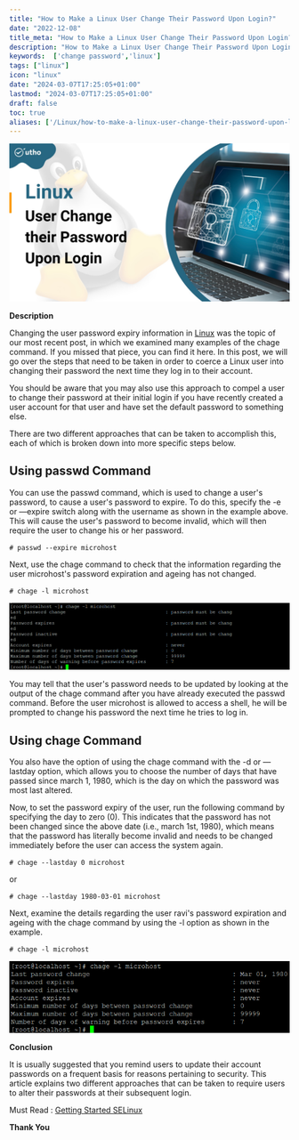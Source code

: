 ```yaml
---
title: "How to Make a Linux User Change Their Password Upon Login?"
date: "2022-12-08"
title_meta: "How to Make a Linux User Change Their Password Upon Login?"
description: "How to Make a Linux User Change Their Password Upon Login?"
keywords:  ['change password','linux']
tags: ["linux"]
icon: "linux"
date: "2024-03-07T17:25:05+01:00"
lastmod: "2024-03-07T17:25:05+01:00" 
draft: false
toc: true
aliases: ['/Linux/how-to-make-a-linux-user-change-their-password-upon-login']
---
```


![Change Their Password Upon Login?](images/How-to-Make-a-Linux-User-Change-Their-Password-Upon-Login_utho.jpg)

**Description**

Changing the user password expiry information in [Linux](https://www.linux.org/) was the topic of our most recent post, in which we examined many examples of the chage command. If you missed that piece, you can find it here. In this post, we will go over the steps that need to be taken in order to coerce a Linux user into changing their password the next time they log in to their account.

You should be aware that you may also use this approach to compel a user to change their password at their initial login if you have recently created a user account for that user and have set the default password to something else.

There are two different approaches that can be taken to accomplish this, each of which is broken down into more specific steps below.

## Using passwd Command

You can use the passwd command, which is used to change a user's password, to cause a user's password to expire. To do this, specify the -e or —expire switch along with the username as shown in the example above. This will cause the user's password to become invalid, which will then require the user to change his or her password.

```
# passwd --expire microhost 
```

Next, use the chage command to check that the information regarding the user microhost's password expiration and ageing has not changed.

```
# chage -l microhost 
```

![output - Change Their Password Upon Login?](images/image-442.png)

You may tell that the user's password needs to be updated by looking at the output of the chage command after you have already executed the passwd command. Before the user microhost is allowed to access a shell, he will be prompted to change his password the next time he tries to log in.

## Using chage Command

You also have the option of using the chage command with the -d or —lastday option, which allows you to choose the number of days that have passed since march 1, 1980, which is the day on which the password was most last altered.

Now, to set the password expiry of the user, run the following command by specifying the day to zero (0). This indicates that the password has not been changed since the above date (i.e., march 1st, 1980), which means that the password has literally become invalid and needs to be changed immediately before the user can access the system again.

```
# chage --lastday 0 microhost 
```

or

```
# chage --lastday 1980-03-01 microhost 
```

Next, examine the details regarding the user ravi's password expiration and ageing with the chage command by using the -l option as shown in the example.

```
# chage -l microhost 
```

![output - Change Their Password Upon Login?](images/image-443.png)

**Conclusion**

It is usually suggested that you remind users to update their account passwords on a frequent basis for reasons pertaining to security. This article explains two different approaches that can be taken to require users to alter their passwords at their subsequent login.

Must Read : [Getting Started SELinux](https://utho.com/docs/tutorial/getting-started-with-selinux/)

**Thank You**
